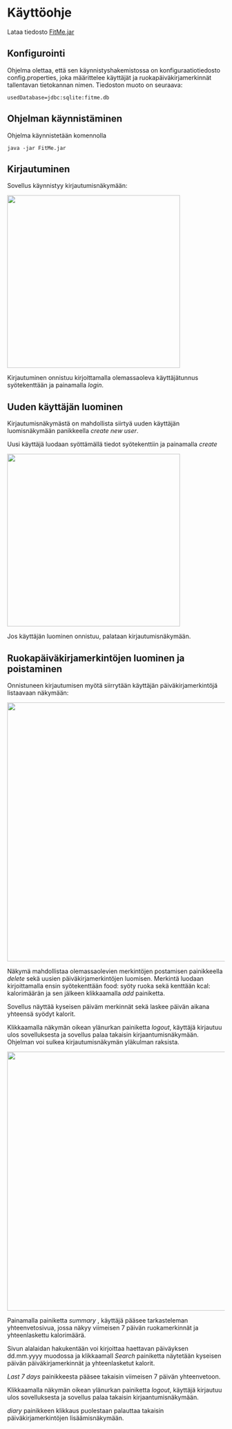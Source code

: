 # Käyttöohje

Lataa tiedosto [FitMe.jar](https://github.com/vsvala/otm-harjoitustyo/releases)

## Konfigurointi
Ohjelma olettaa, että sen käynnistyshakemistossa on konfiguraatiotiedosto config.properties, joka määrittelee käyttäjät ja ruokapäiväkirjamerkinnät tallentavan tietokannan nimen. Tiedoston muoto on seuraava:

```
usedDatabase=jdbc:sqlite:fitme.db
```

## Ohjelman käynnistäminen

Ohjelma käynnistetään komennolla 

```
java -jar FitMe.jar
```

## Kirjautuminen

Sovellus käynnistyy kirjautumisnäkymään:

<img src="https://github.com/vsvala/otm-harjoitustyo/blob/master/dokumentaatio/kuvat/SignIn.png" width="400">

Kirjautuminen onnistuu kirjoittamalla olemassaoleva käyttäjätunnus syötekenttään ja painamalla _login_.

## Uuden käyttäjän luominen

Kirjautumisnäkymästä on mahdollista siirtyä uuden käyttäjän luomisnäkymään panikkeella _create new user_.

Uusi käyttäjä luodaan syöttämällä tiedot syötekenttiin ja painamalla _create_

<img src="https://github.com/vsvala/otm-harjoitustyo/blob/master/dokumentaatio/kuvat/CreateUser.png" width="400">

Jos käyttäjän luominen onnistuu, palataan kirjautumisnäkymään.

## Ruokapäiväkirjamerkintöjen luominen ja poistaminen

Onnistuneen kirjautumisen myötä siirrytään käyttäjän päiväkirjamerkintöjä listaavaan näkymään:

<img src="https://github.com/vsvala/otm-harjoitustyo/blob/master/dokumentaatio/kuvat/DiaryPage.png" width="600">

Näkymä mahdollistaa olemassaolevien merkintöjen postamisen painikkeella _delete_ sekä uusien päiväkirjamerkintöjen  luomisen. Merkintä luodaan kirjoittamalla ensin syötekenttään food: syöty ruoka sekä kenttään kcal: kalorimäärän ja sen jälkeen klikkaamalla _add_ painiketta. 

Sovellus näyttää kyseisen päiväm merkinnät sekä laskee päivän aikana yhteensä syödyt kalorit.

Klikkaamalla näkymän oikean ylänurkan painiketta _logout_, käyttäjä kirjautuu ulos sovelluksesta ja sovellus palaa takaisin kirjaantumisnäkymään. Ohjelman voi sulkea kirjautumisnäkymän yläkulman raksista.

<img src="https://github.com/vsvala/otm-harjoitustyo/blob/master/dokumentaatio/kuvat/summary.png" width="600">

Painamalla  painiketta _summary_ , käyttäjä pääsee tarkasteleman yhteenvetosivua, jossa näkyy viimeisen 7 päivän ruokamerkinnät ja yhteenlaskettu kalorimäärä.

Sivun alalaidan hakukentään voi kirjoittaa haettavan päiväyksen dd.mm.yyyy muodossa ja klikkaamall _Search_ painiketta näytetään kyseisen päivän päiväkirjamerkinnät ja yhteenlasketut kalorit.

_Last 7 days_ painikkeesta pääsee takaisin viimeisen 7 päivän yhteenvetoon.


Klikkaamalla näkymän oikean ylänurkan painiketta _logout_, käyttäjä kirjautuu ulos sovelluksesta ja sovellus palaa takaisin kirjaantumisnäkymään.

_diary_ painikkeen klikkaus puolestaan palauttaa takaisin päiväkirjamerkintöjen lisäämisnäkymään.
 



